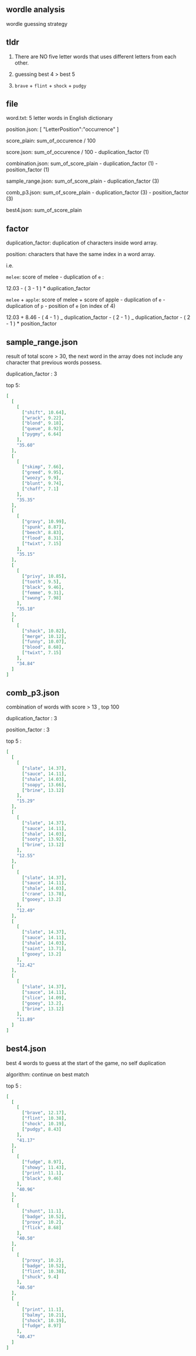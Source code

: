 ## wordle analysis

wordle guessing strategy

## tldr

1. There are NO five letter words that uses different letters from each other.

2. guessing best 4 > best 5

3. `brave` + `flint` + `shock` + `pudgy`

## file

word.txt: 5 letter words in English dictionary

position.json: [ "LetterPosition":"occurrence" ]

score_plain: sum_of_occurence / 100

score.json: sum_of_occurence / 100 - duplication_factor (1)

combination.json: sum_of_score_plain - duplication_factor (1) - position_factor (1)

sample_range.json: sum_of_score_plain - duplication_factor (3)

comb_p3.json: sum_of_score_plain - duplication_factor (3) - position_factor (3)

best4.json: sum_of_score_plain

## factor

duplication_factor: duplication of characters inside word array.

position: characters that have the same index in a word array.

i.e.

`melee`: score of melee - duplication of `e` :

12.03 - ( 3 - 1 ) \* duplication_factor

`melee` + `apple`: score of melee + score of apple - duplication of `e` - duplication of `p` - position of `e` (on index of 4)

12.03 + 8.46 - ( 4 - 1 ) _ duplication_factor - ( 2 - 1 ) _ duplication_factor - ( 2 - 1 ) \* position_factor

## sample_range.json

result of total score > 30, the next word in the array does not include any character that previous words possess.

duplication_factor : 3

top 5:

```json
[
  [
    [
      ["shift", 10.64],
      ["wrack", 9.22],
      ["blond", 9.18],
      ["queue", 8.92],
      ["pygmy", 6.64]
    ],
    "35.60"
  ],
  [
    [
      ["skimp", 7.66],
      ["greed", 9.95],
      ["woozy", 9.9],
      ["blunt", 9.74],
      ["chaff", 7.1]
    ],
    "35.35"
  ],
  [
    [
      ["gravy", 10.99],
      ["spunk", 8.87],
      ["beech", 8.83],
      ["flood", 8.31],
      ["twixt", 7.15]
    ],
    "35.15"
  ],
  [
    [
      ["privy", 10.85],
      ["tooth", 9.5],
      ["black", 9.46],
      ["femme", 9.31],
      ["swung", 7.98]
    ],
    "35.10"
  ],
  [
    [
      ["shack", 10.82],
      ["merge", 10.12],
      ["funny", 10.07],
      ["blood", 8.68],
      ["twixt", 7.15]
    ],
    "34.84"
  ]
]
```

## comb_p3.json

combination of words with score > 13 , top 100

duplication_factor : 3

position_factor : 3

top 5 :

```json
[
  [
    [
      ["slate", 14.37],
      ["sauce", 14.11],
      ["shale", 14.03],
      ["soapy", 13.66],
      ["brine", 13.12]
    ],
    "15.29"
  ],
  [
    [
      ["slate", 14.37],
      ["sauce", 14.11],
      ["shale", 14.03],
      ["sooty", 13.92],
      ["brine", 13.12]
    ],
    "12.55"
  ],
  [
    [
      ["slate", 14.37],
      ["sauce", 14.11],
      ["shale", 14.03],
      ["crane", 13.78],
      ["gooey", 13.2]
    ],
    "12.49"
  ],
  [
    [
      ["slate", 14.37],
      ["sauce", 14.11],
      ["shale", 14.03],
      ["saint", 13.71],
      ["gooey", 13.2]
    ],
    "12.42"
  ],
  [
    [
      ["slate", 14.37],
      ["sauce", 14.11],
      ["slice", 14.09],
      ["gooey", 13.2],
      ["brine", 13.12]
    ],
    "11.89"
  ]
]
```

## best4.json

best 4 words to guess at the start of the game, no self duplication

algorithm: continue on best match

top 5 :

```json
[
  [
    [
      ["brave", 12.17],
      ["flint", 10.38],
      ["shock", 10.19],
      ["pudgy", 8.43]
    ],
    "41.17"
  ],
  [
    [
      ["fudge", 8.97],
      ["showy", 11.43],
      ["print", 11.1],
      ["black", 9.46]
    ],
    "40.96"
  ],
  [
    [
      ["shunt", 11.1],
      ["badge", 10.52],
      ["proxy", 10.2],
      ["flick", 8.68]
    ],
    "40.50"
  ],
  [
    [
      ["proxy", 10.2],
      ["badge", 10.52],
      ["flint", 10.38],
      ["shuck", 9.4]
    ],
    "40.50"
  ],
  [
    [
      ["print", 11.1],
      ["balmy", 10.21],
      ["shock", 10.19],
      ["fudge", 8.97]
    ],
    "40.47"
  ]
]
```
